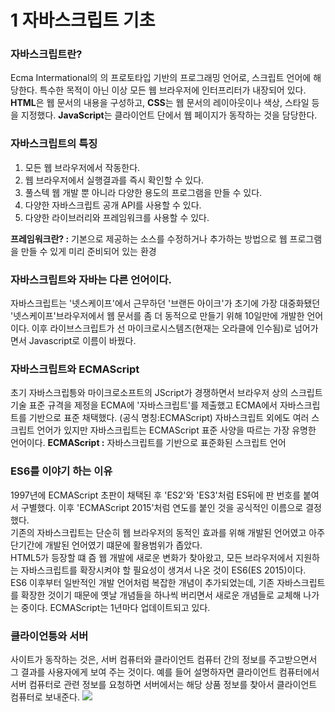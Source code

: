 # 1 자바스크립트 기초

### 자바스크립트란?
Ecma Intermational의 의 프로토타입 기반의 프로그래밍 언어로, 스크립트 언어에 해당한다. 특수한 목적이 아닌 이상 모든 웹 브라우저에 인터프리터가 내장되어 있다. **HTML**은 웹 문서의 내용을 구성하고, **CSS**는 웹 문서의 레이아웃이나 색상, 스타일 등을 지정했다. **JavaScript**는 클라이언트 단에서 웹 페이지가 동작하는 것을 담당한다. 

### 자바스크립트의 특징
1. 모든 웹 브라우저에서 작동한다.
2. 웹 브라우저에서 실행결과를 즉시 확인할 수 있다.
3. 풀스텍 웹 개발 뿐 아니라 다양한 용도의 프로그램을 만들 수 있다.
4. 다양한 자바스크립트 공개 API를 사용할 수 있다.
5. 다양한 라이브러리와 프레임워크를 사용할 수 있다. <br>

**프레임워크란? :** 기본으로 제공하는 소스를 수정하거나 추가하는 방법으로 웹 프로그램을 만들 수 있게 미리 준비되어 있는 환경

### 자바스크립트와 자바는 다른 언어이다.
자바스크립트는 '넷스케이프'에서 근무하던 '브랜든 아이크'가 초기에 가장 대중화됐던 '넷스케이프'브라우저에서 웹 문서를 좀 더 동적으로 만들기 위해 10일만에 개발한 언어이다. 이후 라이브스크립트가 선 마이크로시스템즈(현재는 오라클에 인수됨)로 넘어가면서 Javascript로 이름이 바꿨다. 


### 자바스크립트와 ECMAScript
초기 자바스크립틍와 마이크로소프트의 JScript가 경쟁하면서 브라우저 상의 스크립트 기술 표준 규격을 제정을 ECMA에 '자바스크립트'를 제출했고 ECMA에서 자바스크립트를 기반으로 표준 채택했다. (공식 명칭:ECMAScript) 자바스크립트 외에도 여러 스크립트 언어가 있지만 자바스크립트는 ECMAScript 표준 사양을 따르는 가장 유명한 언어이다.
**ECMAScript :** 자바스크립트를 기반으로 표준화된 스크립트 언어

### ES6를 이야기 하는 이유
1997년에 ECMAScript 초판이 채택된 후 'ES2'와 'ES3'처럼 ES뒤에 판 번호를 붙여서 구별했다. 이후 'ECMAScript 2015'처럼 연도를 붙인 것을 공식적인 이름으로 결정했다.<br> 기존의 자바스크립트는 단순히 웹 브라우저의 동적인 효과를 위해 개발된 언어였고 아주 단기간에 개발된 언어였기 떄문에 활용범위가 좁았다. <br> HTML5가 등장할 떄 즘 웹 개발에 새로운 변화가 찾아왔고, 모든 브라우저에서 지원하는 자바스크립트를 확장시켜야 할 필요성이 생겨서 나온 것이 ES6(ES 2015)이다. <br> ES6 이후부터 일반적인 개발 언어처럼 복잡한 개념이 추가되었는데, 기존 자바스크립트를 확장한 것이기 때문에 옛날 개념들을 하나씩 버리면서 새로운 개념들로 교체해 나가는 중이다. ECMAScript는 1년마다 업데이트되고 있다.

### 클라이언틍와 서버
사이트가 동작하는 것은, 서버 컴퓨터와 클라이언트 컴퓨터 간의 정보를 주고받으면서 그 결과를 사용자에게 보여 주는 것이다. 예를 들어 설명하자면 클라이언트 컴퓨터에서 서버 컴퓨터로 관련 정보를 요청하면 서버에서는 해당 상품 정보를 찾아서 클라이언트 컴퓨터로 보내준다. 
<img src="./image/jsimg1.png">
















